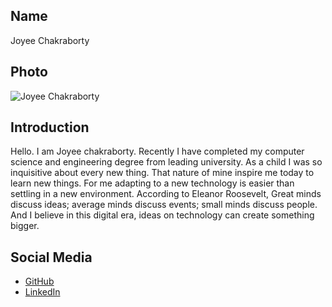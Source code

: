 ## Name
Joyee Chakraborty

## Photo
![Joyee Chakraborty](https://link-to-your-photo.jpg)

## Introduction
Hello. I am Joyee chakraborty. Recently I have completed my computer science and engineering degree from leading university. As a child I was so inquisitive about every new thing. That nature of mine inspire me today to learn new things. For me adapting to a new technology is easier than settling in a new environment. According to Eleanor Roosevelt, Great minds discuss ideas; average minds discuss events; small minds discuss people. And I believe in this digital era, ideas on technology can create something bigger.

## Social Media
- [GitHub](https://github.com/ck-joyee)
- [LinkedIn](https://www.linkedin.com/in/joyee-chakraborty-8b5b50229/)